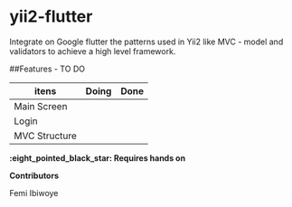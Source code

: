# yii2-flutter
Integrate on Google flutter the patterns used in Yii2 like MVC - model and validators to achieve a high level framework. 

##Features - TO DO

itens | Doing | Done |
----- | :---: | :---: | 
 Main Screen |  |  | 
 Login | |  |
 MVC Structure |  |  | 
 
 
**\:eight_pointed_black_star: Requires hands on**


**Contributors**

Femi Ibiwoye
